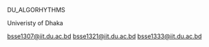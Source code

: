 DU_ALGORHYTHMS

Univeristy of Dhaka

bsse1307@iit.du.ac.bd
bsse1321@iit.du.ac.bd
bsse1333@iit.du.ac.bd